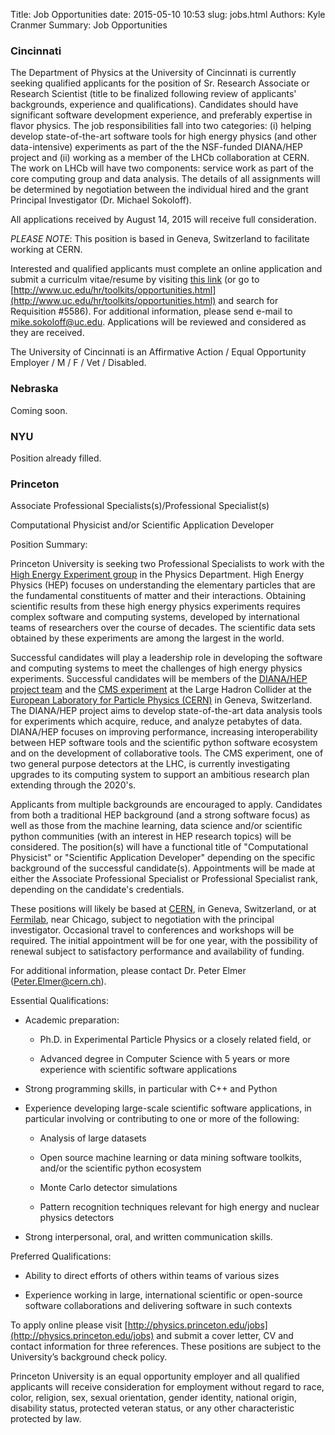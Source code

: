 Title: Job Opportunities
date: 2015-05-10 10:53
slug: jobs.html
Authors: Kyle Cranmer
Summary: Job Opportunities

### Cincinnati

The Department of Physics at the University of Cincinnati is currently seeking qualified applicants for the position of 
Sr. Research Associate or Research Scientist (title to be finalized following review of applicants' backgrounds, 
experience and qualifications). Candidates should have significant software development experience, and preferably 
expertise in flavor physics. The job responsibilities fall into two categories: (i) helping develop state-of-the-art 
software tools for high energy physics (and other data-intensive) experiments as part of the the NSF-funded DIANA/HEP 
project and (ii) working as a member of the LHCb collaboration at CERN. The work on LHCb will have 
two components: service work as part of the core computing group and data analysis. The details of all assignments will 
be determined by negotiation between the individual hired and the grant Principal Investigator (Dr. Michael Sokoloff).

All applications received by August 14, 2015 will receive full consideration.

*PLEASE NOTE*: This position is based in Geneva, Switzerland to facilitate working at CERN.

Interested and qualified applicants must complete an online application and submit a curriculm vitae/resume by visiting [this link](http://tinyurl.com/q8bmrt6) (or go to [http://www.uc.edu/hr/toolkits/opportunities.html](http://www.uc.edu/hr/toolkits/opportunities.html) and search for Requisition #5586). For additional information, please send e-mail to [mike.sokoloff@uc.edu](mailto:mike.sokoloff@uc.edu). Applications will be reviewed and considered as they are received.

The University of Cincinnati is an Affirmative Action / Equal Opportunity Employer / M / F / Vet / Disabled.


### Nebraska

Coming soon.

### NYU

Position already filled.

### Princeton

Associate Professional Specialists(s)/Professional Specialist(s)

Computational Physicist and/or Scientific Application Developer

Position Summary:

Princeton University is seeking two Professional Specialists to
work with the [High Energy Experiment group](http://www.princeton.edu/physics/research/high-energy-experiment/) in the Physics Department.
High Energy Physics (HEP) focuses on understanding the elementary
particles that are the fundamental constituents of matter and their
interactions.  Obtaining scientific results from these high energy
physics experiments requires complex software and computing systems,
developed by international teams of researchers over the course of
decades. The scientific data sets obtained by these experiments are
among the largest in the world.

Successful candidates will play a leadership role in developing the
software and computing systems to meet the challenges of high energy
physics experiments. Successful candidates will be members of the
[DIANA/HEP project team](http://diana-hep.org) and the 
[CMS experiment](http://cms.web.cern.ch) at the Large Hadron Collider at 
the [European Laboratory for Particle Physics (CERN)](http://home.web.cern.ch/)
in Geneva, Switzerland. The
DIANA/HEP project aims to develop state-of-the-art data analysis
tools for experiments which acquire, reduce, and analyze petabytes
of data.  DIANA/HEP focuses on improving performance, increasing
interoperability between HEP software tools and the scientific
python software ecosystem and on the development of collaborative
tools. The CMS experiment, one of two general purpose detectors at
the LHC, is currently investigating upgrades to its computing system
to support an ambitious research plan extending through the 2020's.

Applicants from multiple backgrounds are encouraged to apply.
Candidates from both a traditional HEP background (and a strong
software focus) as well as those from the machine learning, data
science and/or scientific python communities (with an interest in
HEP research topics) will be considered.  The position(s) will have
a functional title of "Computational Physicist" or "Scientific
Application Developer" depending on the specific background of the
successful candidate(s). Appointments will be made at either the
Associate Professional Specialist or Professional Specialist rank,
depending on the candidate's credentials.

These positions will likely be based at [CERN](http://home.web.cern.ch/), in Geneva, Switzerland,
or at [Fermilab](http://fnal.gov/), near Chicago, subject to negotiation with the
principal investigator. Occasional travel to conferences and workshops
will be required. The initial appointment will be for one year,
with the possibility of renewal subject to satisfactory performance
and availability of funding.

For additional information, please contact Dr. Peter Elmer
(Peter.Elmer@cern.ch).

Essential Qualifications:

  * Academic preparation:

     * Ph.D. in Experimental Particle Physics or a closely related field, or

     * Advanced degree in Computer Science with 5 years or more
       experience with scientific software applications

  * Strong programming skills, in particular with C++ and Python

  * Experience developing large-scale scientific software applications,
    in particular involving or contributing to one or more of the following:

      * Analysis of large datasets

      * Open source machine learning or data mining software toolkits,
        and/or the scientific python ecosystem

      * Monte Carlo detector simulations

      * Pattern recognition techniques relevant for high energy and
        nuclear physics detectors

  * Strong interpersonal, oral, and written communication skills.

Preferred Qualifications:

  * Ability to direct efforts of others within teams of various sizes

  * Experience working in large, international scientific or
    open-source software collaborations and delivering software in
    such contexts

To apply online please visit [http://physics.princeton.edu/jobs](http://physics.princeton.edu/jobs) and
submit a cover letter, CV and contact information for three references.
These positions are subject to the University’s background check
policy.

Princeton University is an equal opportunity employer and all
qualified applicants will receive consideration for employment
without regard to race, color, religion, sex, sexual orientation,
gender identity, national origin, disability status, protected
veteran status, or any other characteristic protected by law.

